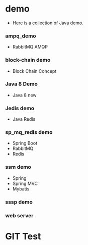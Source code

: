 # demo
- Here is  a collection of Java demo.

### ampq_demo
- RabbitMQ AMQP

### block-chain demo
- Block Chain Concept

### Java 8 Demo
- Java 8 new

### Jedis demo
- Java Redis

### sp_mq_redis demo
- Spring Boot
- RabbitMQ
- Redis

### ssm demo
- Spring
- Spring MVC
- Mybatis

### sssp demo
### web server

# GIT Test